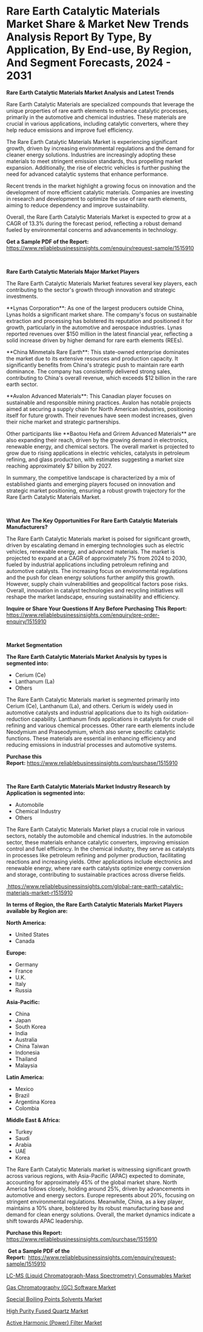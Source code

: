 <p><h1>Rare Earth Catalytic Materials Market Share & Market New Trends Analysis Report By Type, By Application, By End-use, By Region, And Segment Forecasts, 2024 - 2031</h1></p><p><strong>Rare Earth Catalytic Materials Market Analysis and Latest Trends</strong></p>
<p><p>Rare Earth Catalytic Materials are specialized compounds that leverage the unique properties of rare earth elements to enhance catalytic processes, primarily in the automotive and chemical industries. These materials are crucial in various applications, including catalytic converters, where they help reduce emissions and improve fuel efficiency. </p><p>The Rare Earth Catalytic Materials Market is experiencing significant growth, driven by increasing environmental regulations and the demand for cleaner energy solutions. Industries are increasingly adopting these materials to meet stringent emission standards, thus propelling market expansion. Additionally, the rise of electric vehicles is further pushing the need for advanced catalytic systems that enhance performance.</p><p>Recent trends in the market highlight a growing focus on innovation and the development of more efficient catalytic materials. Companies are investing in research and development to optimize the use of rare earth elements, aiming to reduce dependency and improve sustainability. </p><p>Overall, the Rare Earth Catalytic Materials Market is expected to grow at a CAGR of 13.3% during the forecast period, reflecting a robust demand fueled by environmental concerns and advancements in technology.</p></p>
<p><strong>Get a Sample PDF of the Report:&nbsp;</strong> <a href="https://www.reliablebusinessinsights.com/enquiry/request-sample/1515910?utm_campaign=1109&utm_medium=2&utm_source=Github&utm_content=ia&utm_term=27102024&utm_id=rare-earth-catalytic-materials">https://www.reliablebusinessinsights.com/enquiry/request-sample/1515910</a></p>
<p>&nbsp;</p>
<p><strong>Rare Earth Catalytic Materials Major Market Players</strong></p>
<p><p>The Rare Earth Catalytic Materials Market features several key players, each contributing to the sector's growth through innovation and strategic investments. </p><p>**Lynas Corporation**: As one of the largest producers outside China, Lynas holds a significant market share. The company's focus on sustainable extraction and processing has bolstered its reputation and positioned it for growth, particularly in the automotive and aerospace industries. Lynas reported revenues over $150 million in the latest financial year, reflecting a solid increase driven by higher demand for rare earth elements (REEs).</p><p>**China Minmetals Rare Earth**: This state-owned enterprise dominates the market due to its extensive resources and production capacity. It significantly benefits from China's strategic push to maintain rare earth dominance. The company has consistently delivered strong sales, contributing to China's overall revenue, which exceeds $12 billion in the rare earth sector.</p><p>**Avalon Advanced Materials**: This Canadian player focuses on sustainable and responsible mining practices. Avalon has notable projects aimed at securing a supply chain for North American industries, positioning itself for future growth. Their revenues have seen modest increases, given their niche market and strategic partnerships.</p><p>Other participants like **Baotou Hefa and Grirem Advanced Materials** are also expanding their reach, driven by the growing demand in electronics, renewable energy, and chemical sectors. The overall market is projected to grow due to rising applications in electric vehicles, catalysts in petroleum refining, and glass production, with estimates suggesting a market size reaching approximately $7 billion by 2027.</p><p>In summary, the competitive landscape is characterized by a mix of established giants and emerging players focused on innovation and strategic market positioning, ensuring a robust growth trajectory for the Rare Earth Catalytic Materials Market.</p></p>
<p>&nbsp;</p>
<p><strong>What Are The Key Opportunities For Rare Earth Catalytic Materials Manufacturers?</strong></p>
<p><p>The Rare Earth Catalytic Materials market is poised for significant growth, driven by escalating demand in emerging technologies such as electric vehicles, renewable energy, and advanced materials. The market is projected to expand at a CAGR of approximately 7% from 2024 to 2030, fueled by industrial applications including petroleum refining and automotive catalysts. The increasing focus on environmental regulations and the push for clean energy solutions further amplify this growth. However, supply chain vulnerabilities and geopolitical factors pose risks. Overall, innovation in catalyst technologies and recycling initiatives will reshape the market landscape, ensuring sustainability and efficiency.</p></p>
<p><strong>Inquire or Share Your Questions If Any Before Purchasing This Report:</strong> <a href="https://www.reliablebusinessinsights.com/enquiry/pre-order-enquiry/1515910?utm_campaign=1109&utm_medium=2&utm_source=Github&utm_content=ia&utm_term=27102024&utm_id=rare-earth-catalytic-materials">https://www.reliablebusinessinsights.com/enquiry/pre-order-enquiry/1515910</a></p>
<p>&nbsp;</p>
<p><strong>Market Segmentation</strong></p>
<p><strong>The Rare Earth Catalytic Materials Market Analysis by types is segmented into:</strong></p>
<p><ul><li>Cerium (Ce)</li><li>Lanthanum (La)</li><li>Others</li></ul></p>
<p><p>The Rare Earth Catalytic Materials market is segmented primarily into Cerium (Ce), Lanthanum (La), and others. Cerium is widely used in automotive catalysts and industrial applications due to its high oxidation-reduction capability. Lanthanum finds applications in catalysts for crude oil refining and various chemical processes. Other rare earth elements include Neodymium and Praseodymium, which also serve specific catalytic functions. These materials are essential in enhancing efficiency and reducing emissions in industrial processes and automotive systems.</p></p>
<p><strong>Purchase this Report:&nbsp;</strong><a href="https://www.reliablebusinessinsights.com/purchase/1515910?utm_campaign=1109&utm_medium=2&utm_source=Github&utm_content=ia&utm_term=27102024&utm_id=rare-earth-catalytic-materials">https://www.reliablebusinessinsights.com/purchase/1515910</a></p>
<p>&nbsp;</p>
<p><strong>The Rare Earth Catalytic Materials Market Industry Research by Application is segmented into:</strong></p>
<p><ul><li>Automobile</li><li>Chemical Industry</li><li>Others</li></ul></p>
<p><p>The Rare Earth Catalytic Materials Market plays a crucial role in various sectors, notably the automobile and chemical industries. In the automobile sector, these materials enhance catalytic converters, improving emission control and fuel efficiency. In the chemical industry, they serve as catalysts in processes like petroleum refining and polymer production, facilitating reactions and increasing yields. Other applications include electronics and renewable energy, where rare earth catalysts optimize energy conversion and storage, contributing to sustainable practices across diverse fields.</p></p>
<p><a href="https://www.reliablebusinessinsights.com/global-rare-earth-catalytic-materials-market-r1515910?utm_campaign=1109&utm_medium=2&utm_source=Github&utm_content=ia&utm_term=27102024&utm_id=rare-earth-catalytic-materials">&nbsp;https://www.reliablebusinessinsights.com/global-rare-earth-catalytic-materials-market-r1515910</a></p>
<p><strong>In terms of Region, the Rare Earth Catalytic Materials Market Players available by Region are:</strong></p>
<p>
    <p> <strong> North America: </strong>
        <ul>
            <li>United States</li>
            <li>Canada</li>
        </ul>
        </p> 
    <p> <strong> Europe: </strong>
        <ul>
            <li>Germany</li>
            <li>France</li>
            <li>U.K.</li>
            <li>Italy</li>
            <li>Russia</li>
        </ul>
        </p> 
    <p> <strong> Asia-Pacific: </strong>
        <ul>
            <li>China</li>
            <li>Japan</li>
            <li>South Korea</li>
            <li>India</li>
            <li>Australia</li>
            <li>China Taiwan</li>
            <li>Indonesia</li>
            <li>Thailand</li>
            <li>Malaysia</li>
        </ul>
        </p> 
    <p> <strong> Latin America: </strong>
        <ul>
            <li>Mexico</li>
            <li>Brazil</li>
            <li>Argentina Korea</li>
            <li>Colombia</li>
        </ul>
        </p> 
    <p> <strong> Middle East & Africa: </strong>
        <ul>
            <li>Turkey</li>
            <li>Saudi</li>
            <li>Arabia</li>
            <li>UAE</li>
            <li>Korea</li>
        </ul>
    </p>
    </p>
<p><p>The Rare Earth Catalytic Materials market is witnessing significant growth across various regions, with Asia-Pacific (APAC) expected to dominate, accounting for approximately 45% of the global market share. North America follows closely, holding around 25%, driven by advancements in automotive and energy sectors. Europe represents about 20%, focusing on stringent environmental regulations. Meanwhile, China, as a key player, maintains a 10% share, bolstered by its robust manufacturing base and demand for clean energy solutions. Overall, the market dynamics indicate a shift towards APAC leadership.</p></p>
<p><strong>Purchase this Report: </strong><a href="https://www.reliablebusinessinsights.com/purchase/1515910?utm_campaign=1109&utm_medium=2&utm_source=Github&utm_content=ia&utm_term=27102024&utm_id=rare-earth-catalytic-materials">https://www.reliablebusinessinsights.com/purchase/1515910</a></p>
<p>&nbsp;<strong>Get a Sample PDF of the Report:&nbsp;&nbsp;</strong><a href="https://www.reliablebusinessinsights.com/enquiry/request-sample/1515910?utm_campaign=1109&utm_medium=2&utm_source=Github&utm_content=ia&utm_term=27102024&utm_id=rare-earth-catalytic-materials">https://www.reliablebusinessinsights.com/enquiry/request-sample/1515910</a></p>
<p><strong></strong></p>
<p><p><a href="https://www.linkedin.com/pulse/lc-ms-liquid-chromatograph-mass-spectrometry-consumables-holbe?trk=public_post_embed_feed-article-content&utm_campaign=1109&utm_medium=2&utm_source=Github&utm_content=ia&utm_term=27102024&utm_id=rare-earth-catalytic-materials">LC-MS (Liquid Chromatograph-Mass Spectrometry) Consumables Market</a></p><p><a href="https://www.linkedin.com/pulse/gas-chromatography-gc-software-momentum-charting-122-cagr-xhrce?trk=public_post_embed_feed-article-content&utm_campaign=1109&utm_medium=2&utm_source=Github&utm_content=ia&utm_term=27102024&utm_id=rare-earth-catalytic-materials">Gas Chromatography (GC) Software Market</a></p><p><a href="https://github.com/liz10hnbracht/Market-Research-Report-List-1/blob/main/special-boiling-points-solvents-market.md?utm_campaign=1109&utm_medium=2&utm_source=Github&utm_content=ia&utm_term=27102024&utm_id=rare-earth-catalytic-materials">Special Boiling Points Solvents Market</a></p><p><a href="https://github.com/arnaudyclavinec/Market-Research-Report-List-1/blob/main/high-purity-fused-quartz-market.md?utm_campaign=1109&utm_medium=2&utm_source=Github&utm_content=ia&utm_term=27102024&utm_id=rare-earth-catalytic-materials">High Purity Fused Quartz Market</a></p><p><a href="https://issuu.com/reportprime-2/docs/active-harmonic-power-filter-market_337db105cd5464?utm_campaign=1109&utm_medium=2&utm_source=Github&utm_content=ia&utm_term=27102024&utm_id=rare-earth-catalytic-materials">Active Harmonic (Power) Filter Market</a></p></p>